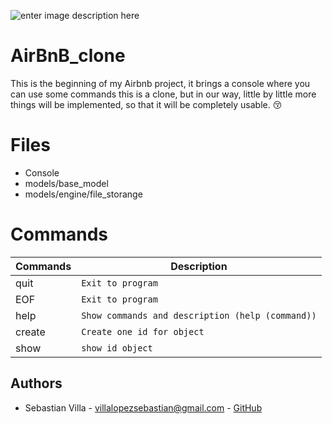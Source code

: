 ![enter image description here](https://cdn.discordapp.com/attachments/889927312555003956/906954589138456576/unknown.png)
# AirBnB_clone
This is the beginning of my Airbnb project, it brings a console where you can use some commands this is a clone, but in our way, little by little more things will be implemented, so that it will be completely usable. 😚

# Files

 - Console
 - models/base_model
 - models/engine/file_storange

# Commands
|Commands                |Description                  
|----------------|-------------------------------
|quit 			 |`Exit to program`  
|EOF             |`Exit to program` 
|help          |`Show commands and description (help (command))`
|create			|`Create one id for object`
|show		|`show id object`

## Authors

 - Sebastian Villa - [villalopezsebastian@gmail.com](https://mail.google.com/mail/u/0/#inbox) - [GitHub](https://github.com/SebasVillaLo)

